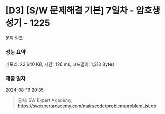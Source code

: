 # [D3] [S/W 문제해결 기본] 7일차 - 암호생성기 - 1225 

[문제 링크](https://swexpertacademy.com/main/code/problem/problemDetail.do?contestProbId=AV14uWl6AF0CFAYD) 

### 성능 요약

메모리: 22,640 KB, 시간: 126 ms, 코드길이: 1,310 Bytes

### 제출 일자

2024-08-16 20:35



> 출처: SW Expert Academy, https://swexpertacademy.com/main/code/problem/problemList.do